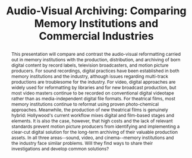 ---
abstract: 'This presentation will compare and contrast the audio-visual reformatting
  carried out in memory institutions with the production, distribution, and archiving
  of born digital content by record labels, television broadcasters, and motion picture
  producers. For sound recordings, digital practices have been established in both
  memory institutions and the industry, although issues regarding multi-track productions
  are troublesome for the industry. For video, digital approaches are widely used
  for reformatting by libraries and for new broadcast production, but most video masters
  continue to be recorded on conventional digital videotape rather than as media-independent
  digital file formats. For theatrical films, most memory institutions continue to
  reformat using proven photo-chemical approaches.  Meanwhile, the production of new
  theatrical films is genuinely hybrid: Hollywood''s current workflow mixes digital
  and film-based stages and elements. It is also the case, however, that high costs
  and the lack of relevant standards prevent motion picture producers from identifying
  and implementing a clear-cut digital solution for the long-term archiving of their
  valuable production assets. In all three areas--sound, video, and cinema--memory
  institutions and the industry face similar problems. Will they find ways to share
  their investigations and develop common solutions?'
creators:
- Fleischhauer, Carl
date: null
document_url: https://services.phaidra.univie.ac.at/api/object/o:294547/download
grand_parent: iPRES
institutions: []
keywords:
- ithaca
landing_page_url: https://phaidra.univie.ac.at/o:294547
language: eng
layout: publication
license: CC BY-SA 3.0 AT
notes_url: null
parent: iPRES 2006
publication_type: presentation
size: 3504446
slides_url: null
source_name: iPRES
stream_url: null
title: 'Audio-Visual Archiving: Comparing Memory Institutions and Commercial Industries'
year: 2006
---